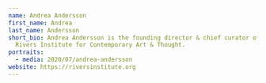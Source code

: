 ```yaml
---
name: Andrea Andersson
first_name: Andrea
last_name: Andersson
short_bio: Andrea Andersson is the founding director & chief curator of the
  Rivers Institute for Contemporary Art & Thought.
portraits:
  - media: 2020/07/andrea-andersson
website: https://riversinstitute.org
---
```

